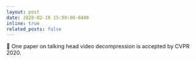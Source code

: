 ```yaml
---
layout: post
date: 2020-02-10 15:59:00-0400
inline: true
related_posts: false
---
```


🎉 One paper on talking head video decompression is accepted by CVPR 2020. 
